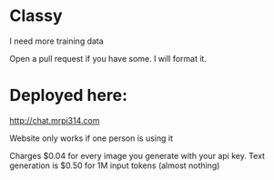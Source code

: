 # Classy
I need more training data

Open a pull request if you have some. I will format it.
# Deployed here:
http://chat.mrpi314.com

Website only works if one person is using it

Charges $0.04 for every image you generate with your api key. Text generation is $0.50 for 1M input tokens (almost nothing)
